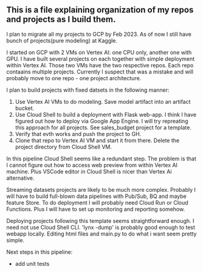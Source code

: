 ## This is a file explaining organization of my repos and projects as I build them.

I plan to migrate all my projects to GCP by Feb 2023. As of now I still have bunch of projects(pure modeling) at Kaggle.

I started on GCP with 2 VMs on Vertex AI: one CPU only, another one with GPU. I have built several projects on each together with simple deployment within Vertex AI. Those two VMs have the two respective repos. Each repo contaains multiple projects. Currently I suspect that was a mistake and will probably move to one repo - one project architecture.

I plan to build projects with fixed datsets in the following manner:
1. Use Vertex AI VMs to do modeling. Save model artifact into an artifact bucket.
2. Use Cloud Shell to build a deployment with Flask web-app. I think I have figured out how to deploy via Google App Engine. I will try repreating this approach for all projects. See sales_budget project for a template.
3. Verify that evth works and push the project to GH.
4. Clone that repo to Vertex AI VM and start it from there. Delete the project directory from Cloud Shell VM.

In this pipeline Cloud Shell seems like a redundant step. The problem is that I cannot figure out how to access web preview from within Vertex AI machine. Plus VSCode editor in Cloud Shell is nicer than Vertex Ai alternative.

Streaming datasets projects are likely to be much more complex. Probably I will have to build full-blown data pipelines with Pub/Sub, BQ and maybe feature Store.
To do deployment I will probably need Cloud Run or Cloud Functions. Plus I will have to set up monitoring and reporting somehow.


Deploying projects following this template seems straightforward enough. I need not use Cloud Shell CLI. 'lynx <url> -dump' is probably good enough to test webapp locally. Editing html files and main.py to do what i want seem pretty simple.
  
 
  
  
Next steps in this pipeline:
- add unit tests
  
  
  

